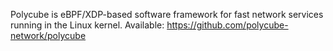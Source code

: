 Polycube is eBPF/XDP-based software framework for fast network services running in the Linux kernel. Available: https://github.com/polycube-network/polycube